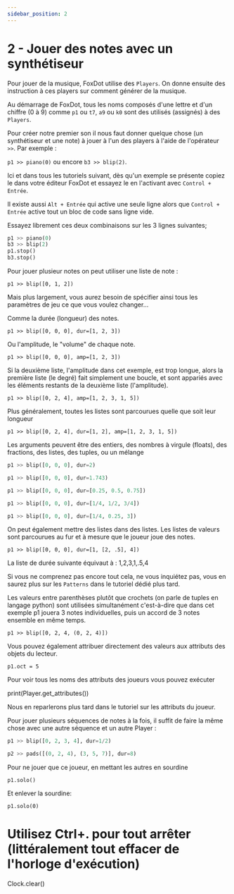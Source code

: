 ```yaml
---
sidebar_position: 2
---
```


# 2 - Jouer des notes avec un synthétiseur

Pour jouer de la musique, FoxDot utilise des `Players`. On donne ensuite des instruction à ces players sur comment générer de la musique.

Au démarrage de FoxDot, tous les noms composés d'une lettre et d'un chiffre (0 à 9) comme `p1` ou `t7`, `a9` ou `k0` sont des utilisés (assignés) à des `Players`.

Pour créer notre premier son il nous faut donner quelque chose (un synthétiseur et une note) à jouer à l'un des players à l'aide de l'opérateur `>>`. Par exemple : 

`p1 >> piano(0)` ou encore `b3 >> blip(2)`.

Ici et dans tous les tutoriels suivant, dès qu'un exemple se présente copiez le dans votre éditeur FoxDot et essayez le en l'activant avec `Control + Entrée`. 

Il existe aussi `Alt + Entrée` qui active une seule ligne alors que `Control + Entrée` active tout un bloc de code sans ligne vide.

Essayez librement ces deux combinaisons sur les 3 lignes suivantes;

```python
p1 >> piano(0)
b3 >> blip(2)
p1.stop()
b3.stop()
```

Pour jouer plusieur notes on peut utiliser une liste de note :

`p1 >> blip([0, 1, 2])`


Mais plus largement, vous aurez besoin de spécifier ainsi tous les paramètres de jeu ce que vous voulez changer...

Comme la durée (longueur) des notes.

`p1 >> blip([0, 0, 0], dur=[1, 2, 3])`

Ou l'amplitude, le "volume" de chaque note.

`p1 >> blip([0, 0, 0], amp=[1, 2, 3])`

Si la deuxième liste, l'amplitude dans cet exemple, est trop longue, alors la première liste (le degré) fait simplement une boucle, et sont appariés avec les éléments restants de la deuxième liste (l'amplitude).

`p1 >> blip([0, 2, 4], amp=[1, 2, 3, 1, 5])`

Plus généralement, toutes les listes sont parcourues quelle que soit leur longueur

`p1 >> blip([0, 2, 4], dur=[1, 2], amp=[1, 2, 3, 1, 5])`

Les arguments peuvent être des entiers, des nombres à virgule (floats), des fractions, des listes, des tuples, ou un mélange

```python
p1 >> blip([0, 0, 0], dur=2)

p1 >> blip([0, 0, 0], dur=1.743)

p1 >> blip([0, 0, 0], dur=[0.25, 0.5, 0.75])

p1 >> blip([0, 0, 0], dur=[1/4, 1/2, 3/4])

p1 >> blip([0, 0, 0], dur=[1/4, 0.25, 3])
```

On peut également mettre des listes dans des listes. Les listes de valeurs sont parcourues au fur et à mesure que le joueur joue des notes.

`p1 >> blip([0, 0, 0], dur=[1, [2, .5], 4])`

La liste de durée suivante équivaut à :  1,2,3,1,.5,4

Si vous ne comprenez pas encore tout cela, ne vous inquiétez pas, vous en saurez plus sur les `Patterns` dans le tutoriel dédié plus tard.

Les valeurs entre parenthèses plutôt que crochets (on parle de tuples en langage python) sont utilisées simultanément c'est-à-dire que dans cet exemple p1 jouera 3 notes individuelles, puis un accord de 3 notes ensemble en même temps.

`p1 >> blip([0, 2, 4, (0, 2, 4)])`

Vous pouvez également attribuer directement des valeurs aux attributs des objets du lecteur.

`p1.oct = 5`

Pour voir tous les noms des attributs des joueurs vous pouvez exécuter

print(Player.get_attributes())

Nous en reparlerons plus tard dans le tutoriel sur les attributs du joueur.

Pour jouer plusieurs séquences de notes à la fois, il suffit de faire la même chose avec une autre séquence et un autre Player :

```python
p1 >> blip([0, 2, 3, 4], dur=1/2)

p2 >> pads([(0, 2, 4), (3, 5, 7)], dur=8)
```

Pour ne jouer que ce joueur, en mettant les autres en sourdine

`p1.solo()`

Et enlever la sourdine:

`p1.solo(0)`

<!-- Arrêtez (et non pas seulement coupez le son) des autres joueurs.
p1.only() -->

# Utilisez Ctrl+. pour tout arrêter (littéralement tout effacer de l'horloge d'exécution)
Clock.clear()